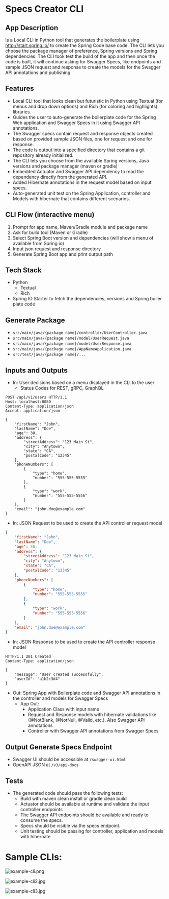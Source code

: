 # Specs Creator CLI


## App Description

Is a Local CLI in Python tool that generates the boilerplate using http://start.spring.io/ to create the Spring Code base code. The CLI lets you choose the package manager of preference, Spring versions and Spring dependencies. The CLI took test the build of the app and then once the code is built, it will continue asking for Swagger Specs, like endpoints and sample JSON request and response to create the models for the Swagger API annotations and publishing.

## Features
- Local CLI tool that looks clean but futuristic in Python using Textual (for menus and drop down options) and Rich (for coloring and highlights) libraries.
- Guides the user to auto-generate the boilerplate code for the Spring Web application and Swagger Specs in it using Swagger API annotations.
- The Swagger specs contain request and response objects created based on provided sample JSON files, one for request and one for response.
- The code is output into a specified directory that contains a git repository already initialized.
- The CLI lets you choose from the available Spring versions, Java versions and package manager (maven or gradle)
- Embedded Actuator and Swagger API dependency to read the dependency directly from the generated API.
- Added Hibernate annotations in the request model based on input specs.
- Auto-generated unit test on the Spring Application, controller and Models with hibernate that contains different scenarios.

## CLI Flow (interactive menu)
1. Prompt for app name, Maven/Gradle module and package name
2. Ask for build tool (Maven or Gradle)
3. Select Spring Boot version and dependencies (will show a menu of available from Spring io)
4. Input json request and response directory
5. Generate Spring Boot app and print output path

## Tech Stack
- Python
    - Textual
    - Rich
- Spring IO Starter to fetch the dependencies, versions and Spring boiler plate code

## Generate Package
- `src/main/java/{package name}/controller/UserController.java`
- `src/main/java/{package name}/model/UserRequest.java`
- `src/main/java/{package name}/model/UserResponse.java`
- `src/main/java/{package name}/AppNameApplication.java`
- `src/test/java/{package name}/...`

## Inputs and Outputs
- In: User decisions based on a menu displayed in the CLI to the user
  - Status Codes for REST, gRPC, GraphQL

```http request
POST /api/v1/users HTTP/1.1
Host: localhost:8080
Content-Type: application/json
Accept: application/json

{
    "firstName": "John",
    "lastName": "Doe",
    "age": 30,
    "address": {
        "streetAddress": "123 Main St",
        "city": "Anytown",
        "state": "CA",
        "postalCode": "12345"
    },
    "phoneNumbers": [
        {
            "type": "home",
            "number": "555-555-5555"
        },
        {
            "type": "work",
            "number": "555-555-5556"
        }
    ],
    "email": "john.doe@example.com"
}
```

- In: JSON Request to be used to create the API controller request model
```json
{
    "firstName": "John",
    "lastName": "Doe",
    "age": 30,
    "address": {
        "streetAddress": "123 Main St",
        "city": "Anytown",
        "state": "CA",
        "postalCode": "12345"
    },
    "phoneNumbers": [
        {
            "type": "home",
            "number": "555-555-5555"
        },
        {
            "type": "work",
            "number": "555-555-5556"
        }
    ],
    "email": "john.doe@example.com"
}
```
- In: JSON Response to be used to create the API controller response model
```http request 
HTTP/1.1 201 Created
Content-Type: application/json

{
    "message": "User created successfully",
    "userId": "a1b2c3d4"
}
```
- Out: Spring App with Boilerplate code and Swagger API annotations in the controller and models for Swagger Specs
    - App Out:
        - Application Class with input name
        - Request and Response models with hibernate validations like (@NotBlank, @NotNull, @Valid, etc.). Also Swagger API annotations
        - Controller with Swagger API annotations from Swagger Specs

## Output Generate Specs Endpoint
- Swagger UI should be accessible at `/swagger-ui.html`
- OpenAPI JSON at `/v3/api-docs`

## Tests
- The generated code should pass the following tests:
    - Build with maven clean install or gradle clean build
    - Actuator should be available at runtime and validate the input controller endpoints
    - The Swagger API endpoints should be available and ready to consume the specs.
    - Specs should be visible via the specs endpoint.
    - Unit testing should be passing for controller, application and models with hibernate

# Sample CLIs:
![example-cli.png](assets/example-cli.png)

![example-cli2.jpg](assets/example-cli2.jpg)

![example-cli3.jpg](assets/example-cli3.jpg)